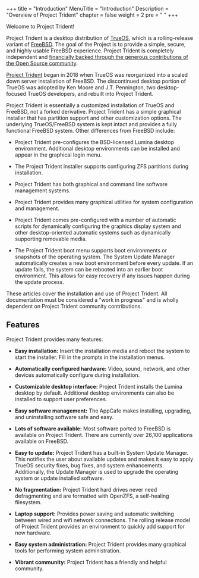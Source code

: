 +++
title = "Introduction"
MenuTitle = "Introduction"
Description = "Overview of Project Trident"
chapter = false
weight = 2
pre = "<i class='fas fa-info'></i>   "
+++

Welcome to Project Trident!

Project Trident is a desktop distribution of [TrueOS](https://www.trueos.org), which is a rolling-release variant of [FreeBSD](https://www.freebsd.org).
The goal of the Project is to provide a simple, secure, and highly usable FreeBSD experience.
Project Trident is completely independent and [financially backed through the generous contributions of the Open Source community](/sponsors).

[Project Trident](https://project-trident.org) began in 2018 when TrueOS was reorganized into a scaled down server installation of FreeBSD.
The discontinued desktop portion of TrueOS was adopted by Ken Moore and J.T. Pennington, two desktop-focused TrueOS developers, and rebuilt into Project Trident.

Project Trident is essentially a customized installation of TrueOS and FreeBSD, not a forked derivative.
Project Trident has a simple graphical installer that has partition support and other customization options.
The underlying TrueOS/FreeBSD system is kept intact and provides a fully functional FreeBSD system.
Other differences from FreeBSD include:

-   Project Trident pre-configures the BSD-licensed Lumina desktop environment.
    Additional desktop environments can be installed and appear in the graphical login menu.

-   The Project Trident installer supports configuring ZFS partitions during installation.

-   Project Trident has both graphical and command line software management systems.

-   Project Trident provides many graphical utilities for system configuration and management.

-   Project Trident comes pre-configured with a number of automatic scripts for dynamically configuring the graphics display system and other desktop-oriented automatic systems such as dynamically supporting removable media.

-   The Project Trident boot menu supports boot environments or snapshots of the operating system.
    The System Update Manager automatically creates a new boot environment before every update.
    If an update fails, the system can be rebooted into an earlier boot environment.
    This allows for easy recovery if any issues happen during the update process.

These articles cover the installation and use of Project Trident.
All documentation must be considered a "work in progress" and is wholly dependent on Project Trident community contributions.

## Features

Project Trident provides many features:

-   **Easy installation:** Insert the installation media and reboot the system to start the installer.
    Fill in the prompts in the installation menus.

-   **Automatically configured hardware:** Video, sound, network, and other devices automatically configure during installation.

-   **Customizable desktop interface:** Project Trident installs the Lumina desktop by default.
    Additional desktop environments can also be installed to support user preferences.

-   **Easy software management:** The AppCafe makes installing, upgrading, and uninstalling software safe and easy.

-   **Lots of software available:** Most software ported to FreeBSD is available on Project Trident.
    There are currently over 26,100 applications available on FreeBSD.

-   **Easy to update:** Project Trident has a built-in System Update Manager.
    This notifies the user about available updates and makes it easy to apply TrueOS security fixes, bug fixes, and system enhancements.
    Additionally, the Update Manager is used to upgrade the operating system or update installed software.

-   **No fragmentation:** Project Trident hard drives never need defragmenting and are formatted with OpenZFS, a self-healing filesystem.

-   **Laptop support:** Provides power saving and automatic switching between wired and wifi network connections.
    The rolling release model of Project Trident provides an environment to quickly add support for new hardware.

-   **Easy system administration:** Project Trident provides many graphical tools for performing system administration.

-   **Vibrant community:** Project Trident has a friendly and helpful community.
